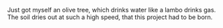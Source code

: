 Just got myself an olive tree, which drinks water like a lambo drinks gas.
The soil dries out at such a high speed, that this project had to be born.
